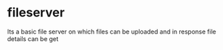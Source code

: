 # fileserver
Its a basic file server on which files can be uploaded and in response file details can be get
